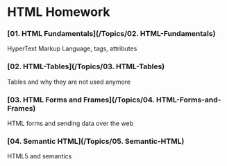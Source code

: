 # HTML Homework 

### [01. HTML Fundamentals](/Topics/02. HTML-Fundamentals)

HyperText Markup Language, tags, attributes

### [02. HTML-Tables](/Topics/03. HTML-Tables)

Tables and why they are not used anymore

### [03. HTML Forms and Frames](/Topics/04. HTML-Forms-and-Frames)

HTML forms and sending data over the web

### [04. Semantic HTML](/Topics/05. Semantic-HTML)

HTML5 and semantics
